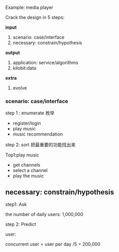 Example: media player

Crack the design in 5 steps:

**input**

1. scenario: case/interface
2. necessary: constrain/hypothesis

**output**

1. application: service/algorithms
2. kilobit:data

**extra**

1. evolve

### scenario: case/interface

step 1 : enumerate  枚举

* register/login
* play music
* music recommendation

step 2: sort 把最重要的功能找出来

Top1:play music

* get channels
* select a channel
* play the music

## necessary: constrain/hypothesis

step1: Ask

the number of daily users: 1,000,000

step 2: Predict

user:

concurrent user = user per day /5 = 200,000



